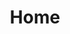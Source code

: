 ---
layout: home
title: Home
landing-title: 'Re-coded'
version: 0
description: Re-think how will the future be. Recode your mind. 
observation: Online. 9 and 11 of February 2021.
image: assets/images/banner.png

sponsors:
    - name: Vision-Box
      logo: assets/images/VB_logo_white.png
      url: https://www.vision-box.com/

support:
    - name: AEFCT
      logo: assets/images/aefctlogo.png
      url:  https://ae.fct.unl.pt/
      size: 14
    - name: NOVA IMS SU
      logo: assets/images/novaimssu.png
      url: http://www.novaimssu.pt/
      size: 5

facebook:  https://www.facebook.com/events/343994913295825
linkedin:  https://www.linkedin.com/events/6760585006315257856/
   
---